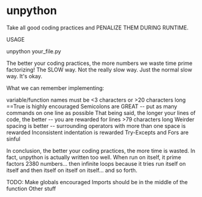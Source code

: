 unpython
========

Take all good coding practices and PENALIZE THEM DURING RUNTIME.

USAGE

unpython your_file.py

The better your coding practices, the more numbers we waste time prime factorizing! The SLOW way. Not the really slow way. Just the normal slow way. It's okay.

What we can remember implementing:

variable/function names must be <3 characters or >20 characters long
==True is highly encouraged
Semicolons are GREAT -- put as many commands on one line as possible
That being said, the longer your lines of code, the better -- you are rewarded for lines >79 characters long
Weirder spacing is better -- surrounding operators with more than one space is rewarded
Inconsistent indentation is rewarded
Try-Excepts and Fors are sinful

In conclusion, the better your coding practices, the more time is wasted. In fact, unpython is actually written too well. When run on itself, it prime factors 2380 numbers... then infinite loops because it tries run itself on itself and then itself on itself on itself... and so forth.

TODO:
Make globals encouraged
Imports should be in the middle of the function
Other stuff